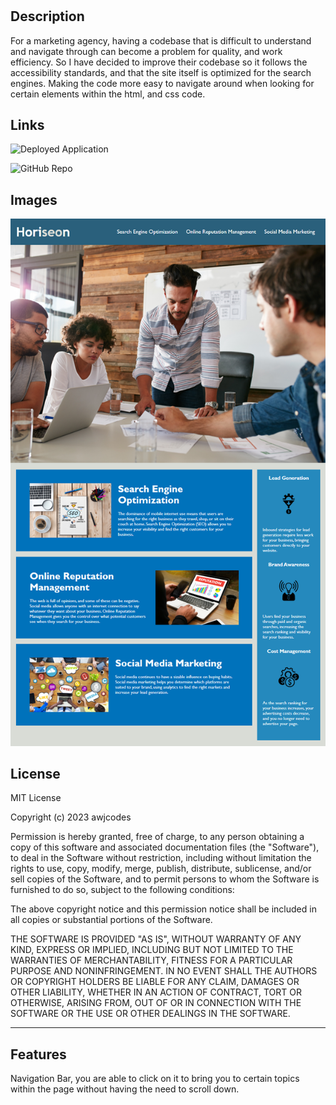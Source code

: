 # <Horiseon Web application>

## Description
For a marketing agency, having a codebase that is difficult to understand and navigate through can become a problem for quality, and work efficiency. So I have decided to improve their codebase so it follows the accessibility standards, and that the site itself is optimized for the search engines. Making the code more easy to navigate around when looking for certain elements within the html, and css code.

## Links
![Deployed Application](https://awjcodes.github.io/horiseon-webapp/)

![GitHub Repo](https://github.com/awjcodes/horiseon-webapp)

## Images
![Horiseon Webpage](assets/images/horiseon_webpage_example.png)


## License
MIT License

Copyright (c) 2023 awjcodes

Permission is hereby granted, free of charge, to any person obtaining a copy
of this software and associated documentation files (the "Software"), to deal
in the Software without restriction, including without limitation the rights
to use, copy, modify, merge, publish, distribute, sublicense, and/or sell
copies of the Software, and to permit persons to whom the Software is
furnished to do so, subject to the following conditions:

The above copyright notice and this permission notice shall be included in all
copies or substantial portions of the Software.

THE SOFTWARE IS PROVIDED "AS IS", WITHOUT WARRANTY OF ANY KIND, EXPRESS OR
IMPLIED, INCLUDING BUT NOT LIMITED TO THE WARRANTIES OF MERCHANTABILITY,
FITNESS FOR A PARTICULAR PURPOSE AND NONINFRINGEMENT. IN NO EVENT SHALL THE
AUTHORS OR COPYRIGHT HOLDERS BE LIABLE FOR ANY CLAIM, DAMAGES OR OTHER
LIABILITY, WHETHER IN AN ACTION OF CONTRACT, TORT OR OTHERWISE, ARISING FROM,
OUT OF OR IN CONNECTION WITH THE SOFTWARE OR THE USE OR OTHER DEALINGS IN THE
SOFTWARE.

---

## Features
Navigation Bar, you are able to click on it to bring you to certain topics within the page without having the need to scroll down.


